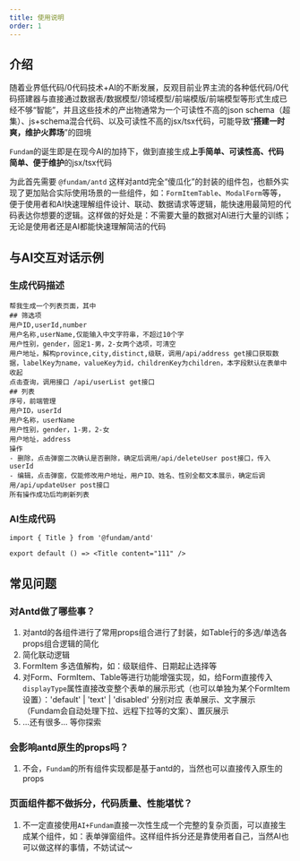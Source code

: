 ```yaml
---
title: 使用说明
order: 1
---
```


## 介绍

随着业界低代码/0代码技术+AI的不断发展，反观目前业界主流的各种低代码/0代码搭建器与直接通过数据表/数据模型/领域模型/前端模版/前端模型等形式生成已经不够“智能”，并且这些技术的产出物通常为一个可读性不高的json schema（超集）、js+schema混合代码、以及可读性不高的jsx/tsx代码，可能导致“**搭建一时爽，维护火葬场**”的囧境

`Fundam`的诞生即是在现今AI的加持下，做到直接生成**上手简单、可读性高、代码简单、便于维护**的jsx/tsx代码

为此首先需要 `@fundam/antd` 这样对antd完全“傻瓜化”的封装的组件包，也额外实现了更加贴合实际使用场景的一些组件，如：`FormItemTable`、`ModalForm`等等，便于使用者和AI快速理解组件设计、联动、数据请求等逻辑，能快速用最简短的代码表达你想要的逻辑。这样做的好处是：不需要大量的数据对AI进行大量的训练；无论是使用者还是AI都能快速理解简洁的代码

## 与AI交互对话示例

### 生成代码描述

```text
帮我生成一个列表页面，其中
## 筛选项
用户ID,userId,number
用户名称,userName,仅能输入中文字符串，不超过10个字
用户性别，gender，固定1-男，2-女两个选项，可清空
用户地址，解构province,city,distinct,级联，调用/api/address get接口获取数据，labelKey为name，valueKey为id，childrenKey为children，本字段默认在表单中收起
点击查询，调用接口 /api/userList get接口
## 列表
序号，前端管理
用户ID，userId
用户名称，userName
用户性别，gender，1-男，2-女
用户地址，address
操作
- 删除，点击弹窗二次确认是否删除，确定后调用/api/deleteUser post接口，传入userId
- 编辑，点击弹窗，仅能修改用户地址，用户ID、姓名、性别全都文本展示，确定后调用/api/updateUser post接口
所有操作成功后均刷新列表
```

### AI生成代码

```tsx
import { Title } from '@fundam/antd'

export default () => <Title content="111" />
```

## 常见问题

### 对Antd做了哪些事？

1. 对antd的各组件进行了常用props组合进行了封装，如Table行的多选/单选各props组合逻辑的简化
2. 简化联动逻辑
3. FormItem 多选值解构，如：级联组件、日期起止选择等
4. 对Form、FormItem、Table等进行功能增强实现，如，给Form直接传入`displayType`属性直接改变整个表单的展示形式（也可以单独为某个FormItem设置）：'default' | 'text' | 'disabled' 分别对应 表单展示、文字展示（Fundam会自动处理下拉、远程下拉等的文案）、置灰展示
5. ...还有很多... 等你探索

### 会影响antd原生的props吗？

1. 不会，`Fundam`的所有组件实现都是基于antd的，当然也可以直接传入原生的props

### 页面组件都不做拆分，代码质量、性能堪忧？

1. 不一定直接使用`AI+Fundam`直接一次性生成一个完整的复杂页面，可以直接生成某个组件，如：表单弹窗组件。这样组件拆分还是靠使用者自己，当然AI也可以做这样的事情，不妨试试～



